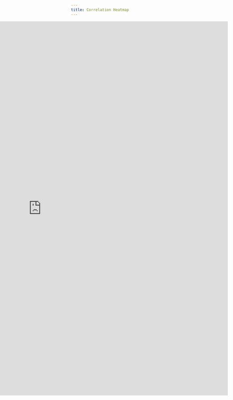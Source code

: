 ```yaml
---
title: Correlation Heatmap
---
```


<style>
  @import url(http://fonts.googleapis.com/css?family=Yanone+Kaffeesatz:400,700);
  
  #chart {
    position: relative;
    left: -250px;
  }



</style>

<!---
  <script>
    d3.select("#graph").append("div")
        .attr("class", "rule")
        .call(context.rule());
  </script> -->

<section class="chart">
    <iframe class="chart" width="1200" height="1200" marginwidth="-500" marginheight="0" align="right" frameborder="0" scrolling="no" src="https://plot.ly/~hpsilva/34.embed"></iframe>

</section>


